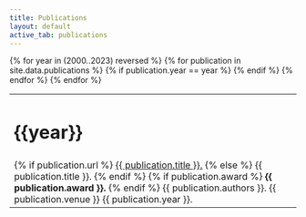 ```yaml
---
title: Publications
layout: default
active_tab: publications
---
```



<table class="table"> 
<tbody>
  {% for year in (2000..2023) reversed %}
    <tr><td>
		<a name="{{year}}"></a><h1>{{year}}</h1>
    </td></tr>
    {% for publication in site.data.publications %}
    	{% if publication.year == year %}
    	<tr>
      	<td>
				{% if publication.url %}
					<a href="{{ publication.url }}">{{ publication.title }}.</a>
        {% else %}
					{{ publication.title }}.
				{% endif %}
				{% if publication.award %}
					<b>{{ publication.award }}.</b>
				{% endif %}
				{{ publication.authors }}.
				{{ publication.venue }}  {{ publication.year }}.
				</td>
			</tr>
			{% endif %}
		{% endfor %}
	{% endfor %}
</tbody>
</table>
